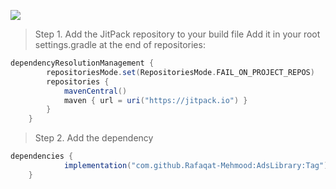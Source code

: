 [![](https://jitpack.io/v/Rafaqat-Mehmood/AdsLibrary.svg)](https://jitpack.io/#Rafaqat-Mehmood/AdsLibrary)

> Step 1. Add the JitPack repository to your build file
Add it in your root settings.gradle at the end of repositories:

```gradle
dependencyResolutionManagement {
		repositoriesMode.set(RepositoriesMode.FAIL_ON_PROJECT_REPOS)
		repositories {
			mavenCentral()
			maven { url = uri("https://jitpack.io") }
		}
	}
```
 > Step 2. Add the dependency
```gradle
dependencies {
	        implementation("com.github.Rafaqat-Mehmood:AdsLibrary:Tag")
	}
```
